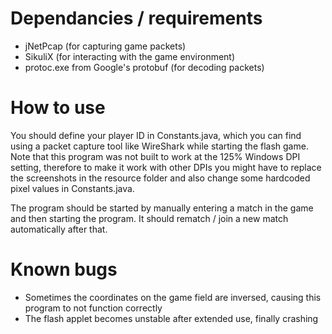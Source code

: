 # Dependancies / requirements
* jNetPcap (for capturing game packets)
* SikuliX (for interacting with the game environment)
* protoc.exe from Google's protobuf (for decoding packets)

# How to use
You should define your player ID in Constants.java, which you can find using a packet capture tool like WireShark while starting the flash game. Note that this program was not built to work at the 125% Windows DPI setting, therefore to make it work with other DPIs you might have to replace the screenshots in the resource folder and also change some hardcoded pixel values in Constants.java.

The program should be started by manually entering a match in the game and then starting the program. It should rematch / join a new match automatically after that.

# Known bugs
* Sometimes the coordinates on the game field are inversed, causing this program to not function correctly
* The flash applet becomes unstable after extended use, finally crashing

